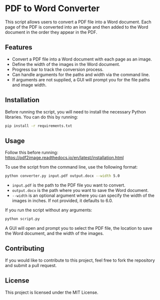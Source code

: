 # PDF to Word Converter

This script allows users to convert a PDF file into a Word document. Each page of the PDF is converted into an image and then added to the Word document in the order they appear in the PDF. 

## Features

- Convert a PDF file into a Word document with each page as an image.
- Define the width of the images in the Word document.
- Progress bar to track the conversion process.
- Can handle arguments for the paths and width via the command line.
- If arguments are not supplied, a GUI will prompt you for the file paths and image width.

## Installation

Before running the script, you will need to install the necessary Python libraries. You can do this by running:

```bash
pip install -r requirements.txt
```


## Usage
Follow this before running: https://pdf2image.readthedocs.io/en/latest/installation.html

To use the script from the command line, use the following format:

```bash
python converter.py input.pdf output.docx --width 5.0
```

- `input.pdf` is the path to the PDF file you want to convert.
- `output.docx` is the path where you want to save the Word document.
- `--width` is an optional argument where you can specify the width of the images in inches. If not provided, it defaults to 6.0.

If you run the script without any arguments:

```bash
python script.py
```

A GUI will open and prompt you to select the PDF file, the location to save the Word document, and the width of the images.

## Contributing

If you would like to contribute to this project, feel free to fork the repository and submit a pull request.

## License

This project is licensed under the MIT License.
